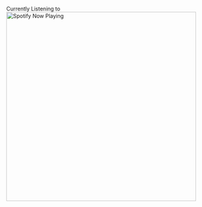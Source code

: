 
<!--
**akhil14shukla/akhil14shukla** is a ✨ _special_ ✨ repository because its `README.md` (this file) appears on your GitHub profile.
### Hi there 👋

Here are some ideas to get you started:

- 🔭 I’m currently working on ...
- 🌱 I’m currently learning ...
- 👯 I’m looking to collaborate on ...
- 🤔 I’m looking for help with ...
- 💬 Ask me about ...
- 📫 How to reach me: ...
- 😄 Pronouns: ...
- ⚡ Fun fact: ...
-->
Currently Listening to <br>
[<img src="https://novatorem-six-cyan.vercel.app/api/spotify" alt="Spotify Now Playing" width="500" />](https://open.spotify.com/user/3xdtw703fk8m81a5hahvjnul9)
